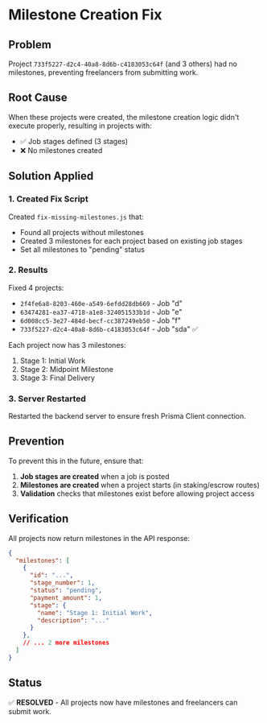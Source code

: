 # Milestone Creation Fix

## Problem
Project `733f5227-d2c4-40a8-8d6b-c4183053c64f` (and 3 others) had no milestones, preventing freelancers from submitting work.

## Root Cause
When these projects were created, the milestone creation logic didn't execute properly, resulting in projects with:
- ✅ Job stages defined (3 stages)
- ❌ No milestones created

## Solution Applied

### 1. Created Fix Script
Created `fix-missing-milestones.js` that:
- Found all projects without milestones
- Created 3 milestones for each project based on existing job stages
- Set all milestones to "pending" status

### 2. Results
Fixed 4 projects:
- `2f4fe6a8-8203-460e-a549-6efdd28db669` - Job "d"
- `63474281-ea37-4718-a1e8-324051533b1d` - Job "e"
- `6d008cc5-3e27-484d-becf-cc387249eb50` - Job "f"
- `733f5227-d2c4-40a8-8d6b-c4183053c64f` - Job "sda" ✅

Each project now has 3 milestones:
1. Stage 1: Initial Work
2. Stage 2: Midpoint Milestone
3. Stage 3: Final Delivery

### 3. Server Restarted
Restarted the backend server to ensure fresh Prisma Client connection.

## Prevention

To prevent this in the future, ensure that:

1. **Job stages are created** when a job is posted
2. **Milestones are created** when a project starts (in staking/escrow routes)
3. **Validation** checks that milestones exist before allowing project access

## Verification

All projects now return milestones in the API response:
```json
{
  "milestones": [
    {
      "id": "...",
      "stage_number": 1,
      "status": "pending",
      "payment_amount": 1,
      "stage": {
        "name": "Stage 1: Initial Work",
        "description": "..."
      }
    },
    // ... 2 more milestones
  ]
}
```

## Status
✅ **RESOLVED** - All projects now have milestones and freelancers can submit work.

